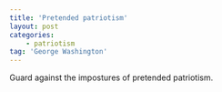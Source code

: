 ```yaml
---
title: 'Pretended patriotism'
layout: post
categories:
    - patriotism
tag: 'George Washington'
---
```


Guard against the impostures of pretended patriotism.